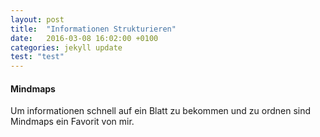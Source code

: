 ```yaml
---
layout: post
title:  "Informationen Strukturieren"
date:   2016-03-08 16:02:00 +0100
categories: jekyll update
test: "test"
---
```

#### Mindmaps
Um informationen schnell auf ein Blatt zu bekommen und zu ordnen sind Mindmaps ein Favorit von mir.
